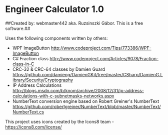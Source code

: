 ﻿
Engineer Calculator 1.0
===================

##Created by: webmaster442 aka. Ruzsinszki Gábor. This is a free software.##

Uses the following components written by others:

* WPF ImageButton
http://www.codeproject.com/Tips/773386/WPF-ImageButton
* C# Fraction class
http://www.codeproject.com/Articles/9078/Fraction-class-in-C
* CRC-32 & CRC-64 classes by Damien Guard
 https://github.com/damieng/DamienGKit/tree/master/CSharp/DamienG.Library/Security/Cryptography
* IP Address Calculations
http://blogs.msdn.com/b/knom/archive/2008/12/31/ip-address-calculations-with-c-subnetmasks-networks.aspx
* NumberText conversion engine based on  Robert Greiner's NumberText
https://github.com/robertgreiner/NumberText/blob/master/NumberText/NumberText.cs

This project uses icons created by the Icons8 team - https://icons8.com/license/